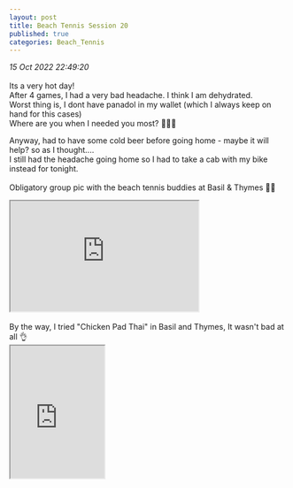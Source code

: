 ```yaml
---
layout: post
title: Beach Tennis Session 20
published: true
categories: Beach_Tennis
---
```

_15 Oct 2022 22:49:20_
<br>
<br>
Its a very hot day!
<br>
After 4 games, I had a very bad headache. I think I am dehydrated.
<br>
Worst thing is, I dont have panadol in my wallet (which I always keep on hand for this cases)
<br>
Where are you when I needed you most? 🤦🏻‍♀️
<br>
<!--more-->
Anyway, had to have some cold beer before going home - maybe it will help? so as I thought....
<br>
I still had the headache going home so I had to take a cab with my bike instead for tonight.
<br>
<br>
Obligatory group pic with the beach tennis buddies at Basil & Thymes ✌🏼
<br>
<iframe src="https://drive.google.com/file/d/19U7c67HXngLoPswSQYMacAfxc0Ztenmn/preview" width="340" height="200" allow="autoplay"></iframe>
<br>
<br>
By the way, I tried "Chicken Pad Thai" in Basil and Thymes, It wasn't bad at all 👌
<br>
<iframe src="https://drive.google.com/file/d/1tM9RtJzvGcfpAMhTFXu0Jyg_kRWYH6J-/preview" width="170" height="240" allow="autoplay"></iframe>
